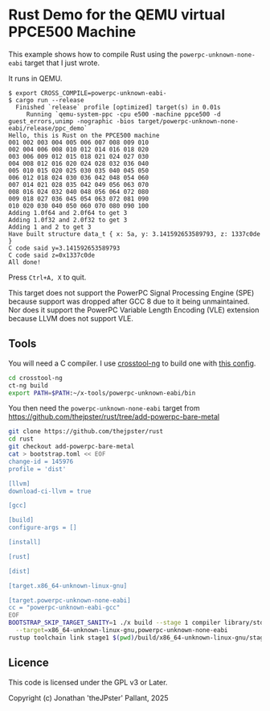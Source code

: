 # Rust Demo for the QEMU virtual PPCE500 Machine

This example shows how to compile Rust using the `powerpc-unknown-none-eabi` target that I just wrote.

It runs in QEMU.

```console
$ export CROSS_COMPILE=powerpc-unknown-eabi-
$ cargo run --release
  Finished `release` profile [optimized] target(s) in 0.01s
     Running `qemu-system-ppc -cpu e500 -machine ppce500 -d guest_errors,unimp -nographic -bios target/powerpc-unknown-none-eabi/release/ppc_demo`
Hello, this is Rust on the PPCE500 machine
001 002 003 004 005 006 007 008 009 010 
002 004 006 008 010 012 014 016 018 020 
003 006 009 012 015 018 021 024 027 030 
004 008 012 016 020 024 028 032 036 040 
005 010 015 020 025 030 035 040 045 050 
006 012 018 024 030 036 042 048 054 060 
007 014 021 028 035 042 049 056 063 070 
008 016 024 032 040 048 056 064 072 080 
009 018 027 036 045 054 063 072 081 090 
010 020 030 040 050 060 070 080 090 100 
Adding 1.0f64 and 2.0f64 to get 3
Adding 1.0f32 and 2.0f32 to get 3
Adding 1 and 2 to get 3
Have built structure data_t { x: 5a, y: 3.141592653589793, z: 1337c0de }
C code said y=3.141592653589793
C code said z=0x1337c0de
All done!
```

Press `Ctrl+A, X` to quit.

This target does not support the PowerPC Signal Processing Engine (SPE) because support was dropped after GCC 8 due to it being unmaintained. Nor does it support the PowerPC Variable Length Encoding (VLE) extension because LLVM does not support VLE.

## Tools

You will need a C compiler. I use [crosstool-ng](https://github.com/crosstool-ng/crosstool-ng) to build one with [this config](./crosstool-ng/.config).

```bash
cd crosstool-ng
ct-ng build
export PATH=$PATH:~/x-tools/powerpc-unknown-eabi/bin
```

You then need the `powerpc-unknown-none-eabi` target from https://github.com/thejpster/rust/tree/add-powerpc-bare-metal

```bash
git clone https://github.com/thejpster/rust
cd rust
git checkout add-powerpc-bare-metal
cat > bootstrap.toml << EOF
change-id = 145976
profile = 'dist'

[llvm]
download-ci-llvm = true

[gcc]

[build]
configure-args = []

[install]

[rust]

[dist]

[target.x86_64-unknown-linux-gnu]

[target.powerpc-unknown-none-eabi]
cc = "powerpc-unknown-eabi-gcc"
EOF
BOOTSTRAP_SKIP_TARGET_SANITY=1 ./x build --stage 1 compiler library/std proc_macro \
  --target=x86_64-unknown-linux-gnu,powerpc-unknown-none-eabi
rustup toolchain link stage1 $(pwd)/build/x86_64-unknown-linux-gnu/stage1
```

## Licence

This code is licensed under the GPL v3 or Later.

Copyright (c) Jonathan 'theJPster' Pallant, 2025
